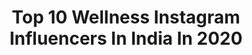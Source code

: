 ---
title: Top 10 Wellness Instagram Influencers In India In 2020
description: >-
  Find top wellness Instagram influencers in India in 2020. Most popular hashtags: #coronavirus #yomequedoencasa #rangwithankita #yoga.
platform: Instagram
profiles:
  - username: "itsaestheticbarbie"
    fullname: >-
      Preyanka🦋
    location: "India"
    followers: 232818
    engagement: 302
    commentsToLikes: 0.015723
    avatar: "https://instagram.flhe10-1.fna.fbcdn.net/v/t51.2885-19/s320x320/65172088_407618709965394_5649763456203620352_n.jpg?_nc_ht=instagram.flhe10-1.fna.fbcdn.net&_nc_ohc=JHdyazAGLeMAX-KZ7uy&oh=07f938c82e17ba41a7f737b29fd49522&oe=5EA0DD95"
    verified: false
    hashtags: "#throwback"
  - username: "nicolehuber90"
    fullname: >-
      Nicole Huber
    location: "India"
    followers: 103834
    engagement: 188
    commentsToLikes: 0.024327
    avatar: "https://scontent-ams4-1.cdninstagram.com/v/t51.2885-19/s320x320/57853191_2342196216055637_863804247773282304_n.jpg?_nc_ht=scontent-ams4-1.cdninstagram.com&_nc_ohc=xI7SzpaJOXIAX-PZBvR&oh=0d7e819bd9eea57d1153b59b9001d6d7&oe=5EBB1750"
    verified: true
    hashtags: "#sanvalentin, #amorincondicional, #oh, #poderosamentehumana"
  - username: "marflores_mar"
    fullname: >-
      CEO MFM - Personaje Público
    location: "India"
    followers: 169483
    engagement: 146
    commentsToLikes: 0.052199
    avatar: "https://scontent-lhr8-1.cdninstagram.com/v/t51.2885-19/s320x320/67397393_2281455912116082_3039421997441351680_n.jpg?_nc_ht=scontent-lhr8-1.cdninstagram.com&_nc_ohc=024FVp-Vws4AX8VZBZW&oh=45ff722d04038a832dd3fcad1279644b&oe=5EBB9AD1"
    verified: true
    hashtags: "#happybirthday, #gracias, #coronavirusoutbreak, #covid19espa"
  - username: "claudiaciesla"
    fullname: >-
      Claudia Ciesla
    location: "India"
    followers: 447597
    engagement: 158
    commentsToLikes: 0.011067
    avatar: "https://scontent-ams4-1.cdninstagram.com/v/t51.2885-19/s320x320/51585812_1308923935941326_1916167515575156736_n.jpg?_nc_ht=scontent-ams4-1.cdninstagram.com&_nc_ohc=L1vg7KB6_2wAX_OwM63&oh=5cfc7360f1bea556513f2eb5bd3e55cd&oe=5EA8E1AA"
    verified: true
    hashtags: "#happybirthdaytome, #aquarius, #familylove, #delhi"
  - username: "divyamisra4"
    fullname: >-
      Divya Misra
    location: "India"
    followers: 7703
    engagement: 536
    commentsToLikes: 0.023384
    avatar: "https://scontent-amt2-1.cdninstagram.com/v/t51.2885-19/s320x320/83461215_736496833423393_1599013176089772032_n.jpg?_nc_ht=scontent-amt2-1.cdninstagram.com&_nc_ohc=tO93KMoZWToAX_xVSKY&oh=d4530be36bdfc8881a378e74c74c77ba&oe=5EB96AD1"
    verified: false
    hashtags: "#colourtrend, #fashiondresses, #lavender, #lavenderfashion"
  - username: "corallistablog"
    fullname: >-
      Ankita Chaturvedi | Corallista
    location: "India"
    followers: 255734
    engagement: 229
    commentsToLikes: 0.013614
    avatar: "https://scontent-lhr8-1.cdninstagram.com/v/t51.2885-19/s320x320/90746600_1375861652621389_5460826251419713536_n.jpg?_nc_ht=scontent-lhr8-1.cdninstagram.com&_nc_ohc=Gh4_34udxMMAX_9jLWZ&oh=402276166aa43f59cb09358f00a66ff7&oe=5EBD06B5"
    verified: true
    hashtags: "#covid19, #wellnesswednesday, #rangwithankita, #wellnesswednesday"
  - username: "karishma_sakhrani"
    fullname: >-
      Karishma Sakhrani
    location: "India"
    followers: 93533
    engagement: 100
    commentsToLikes: 0.026511
    avatar: "https://scontent-ams4-1.cdninstagram.com/v/t51.2885-19/s320x320/52569848_612779352500837_9181101883555577856_n.jpg?_nc_ht=scontent-ams4-1.cdninstagram.com&_nc_ohc=reWw31jFcsMAX-Jm9pA&oh=8856076ad85de5b284ba8eca9744a17a&oe=5EB20465"
    verified: false
    hashtags: "#fashion, #greenstrides, #avocado, #equalpartnership"
  - username: "shanellpetersonofficial"
    fullname: >-
      Shanell "Shay" Peterson
    location: "India"
    followers: 37324
    engagement: 1536
    commentsToLikes: 0.011311
    avatar: "https://scontent-ams4-1.cdninstagram.com/v/t51.2885-19/s320x320/49643381_2208844259367299_1477636262138478592_n.jpg?_nc_ht=scontent-ams4-1.cdninstagram.com&_nc_ohc=IT1QQO2KGJ0AX_PQeXg&oh=135b0ac245356cc3e1c944db10ec2022&oe=5EBA3BFD"
    verified: false
    hashtags: "#traveling, #indiasong, #dhamaal, #game"
  - username: "mrinalikabhanjdeo"
    fullname: >-
      Mrinalika Bhanjdeo, Mayurbhanj
    location: "India"
    followers: 7359
    engagement: 491
    commentsToLikes: 0.017947
    avatar: "https://scontent-lhr8-1.cdninstagram.com/v/t51.2885-19/s320x320/91430333_637518333491361_7731602613598158848_n.jpg?_nc_ht=scontent-lhr8-1.cdninstagram.com&_nc_ohc=YISx20clQPIAX8mzff3&oh=8c9b37435b1ea6b7f8476967bac1f10b&oe=5EBC5726"
    verified: false
    hashtags: "#covidkindness, #harleyquinn, #lastweek, #lockdown"
  - username: "anandalax"
    fullname: >-
      | Ángela . | Wellness | Yoga
    location: "India"
    followers: 5673
    engagement: 495
    commentsToLikes: 0.127227
    avatar: "https://scontent-ams4-1.cdninstagram.com/v/t51.2885-19/s320x320/10632075_524630087721639_1981775646_a.jpg?_nc_ht=scontent-ams4-1.cdninstagram.com&_nc_ohc=aW_VEUnkJHUAX-ZuLUa&oh=199f01b72d23ceb36e8ad983c76a28c0&oe=5EB1CC21"
    verified: false
    hashtags: "#coaching, #virabhadrasana3, #retirodemujeres, #winlife"
---